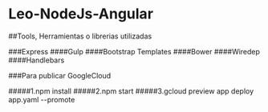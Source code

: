 # Leo-NodeJs-Angular

##Tools, Herramientas o librerias utilizadas

 ###Express
 ####Gulp
 ####Bootstrap Templates
 ####Bower
 ####Wiredep
 ####Handlebars


###Para publicar GoogleCloud

#####1.npm install
#####2.npm start
#####3.gcloud preview app deploy app.yaml --promote
